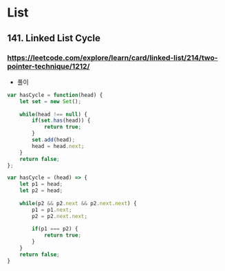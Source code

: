 # List

## 141. Linked List Cycle

### https://leetcode.com/explore/learn/card/linked-list/214/two-pointer-technique/1212/

* 풀이 

```js
var hasCycle = function(head) {
    let set = new Set();
    
    while(head !== null) {
        if(set.has(head)) {
            return true;
        }
        set.add(head);
        head = head.next;
    }
    return false;
};
```

```js
var hasCycle = (head) => {
    let p1 = head;
    let p2 = head;
    
    while(p2 && p2.next && p2.next.next) {
        p1 = p1.next;
        p2 = p2.next.next;
        
        if(p1 === p2) {
            return true;
        }
    }   
    return false;   
}
```